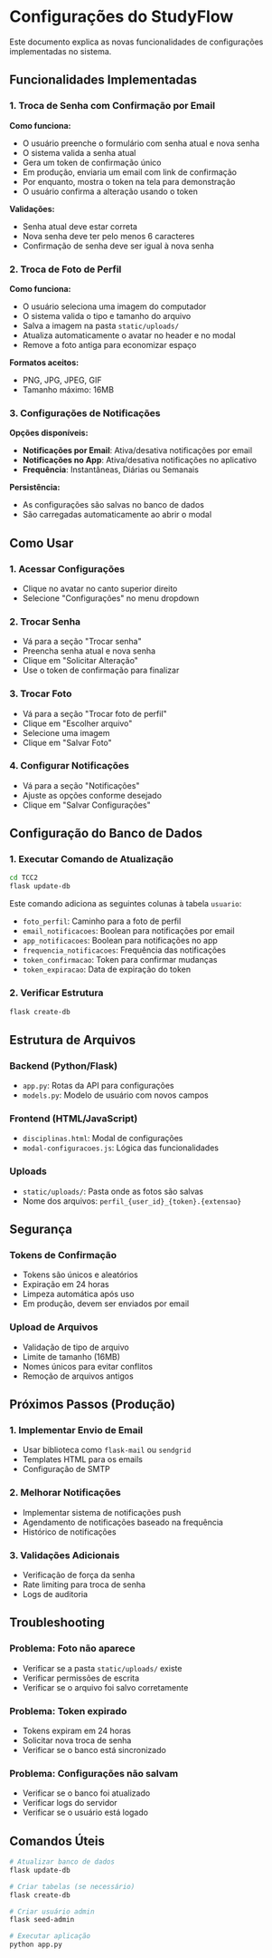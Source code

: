 # Configurações do StudyFlow

Este documento explica as novas funcionalidades de configurações implementadas no sistema.

## Funcionalidades Implementadas

### 1. Troca de Senha com Confirmação por Email

**Como funciona:**
- O usuário preenche o formulário com senha atual e nova senha
- O sistema valida a senha atual
- Gera um token de confirmação único
- Em produção, enviaria um email com link de confirmação
- Por enquanto, mostra o token na tela para demonstração
- O usuário confirma a alteração usando o token

**Validações:**
- Senha atual deve estar correta
- Nova senha deve ter pelo menos 6 caracteres
- Confirmação de senha deve ser igual à nova senha

### 2. Troca de Foto de Perfil

**Como funciona:**
- O usuário seleciona uma imagem do computador
- O sistema valida o tipo e tamanho do arquivo
- Salva a imagem na pasta `static/uploads/`
- Atualiza automaticamente o avatar no header e no modal
- Remove a foto antiga para economizar espaço

**Formatos aceitos:**
- PNG, JPG, JPEG, GIF
- Tamanho máximo: 16MB

### 3. Configurações de Notificações

**Opções disponíveis:**
- **Notificações por Email**: Ativa/desativa notificações por email
- **Notificações no App**: Ativa/desativa notificações no aplicativo
- **Frequência**: Instantâneas, Diárias ou Semanais

**Persistência:**
- As configurações são salvas no banco de dados
- São carregadas automaticamente ao abrir o modal

## Como Usar

### 1. Acessar Configurações
- Clique no avatar no canto superior direito
- Selecione "Configurações" no menu dropdown

### 2. Trocar Senha
- Vá para a seção "Trocar senha"
- Preencha senha atual e nova senha
- Clique em "Solicitar Alteração"
- Use o token de confirmação para finalizar

### 3. Trocar Foto
- Vá para a seção "Trocar foto de perfil"
- Clique em "Escolher arquivo"
- Selecione uma imagem
- Clique em "Salvar Foto"

### 4. Configurar Notificações
- Vá para a seção "Notificações"
- Ajuste as opções conforme desejado
- Clique em "Salvar Configurações"

## Configuração do Banco de Dados

### 1. Executar Comando de Atualização
```bash
cd TCC2
flask update-db
```

Este comando adiciona as seguintes colunas à tabela `usuario`:
- `foto_perfil`: Caminho para a foto de perfil
- `email_notificacoes`: Boolean para notificações por email
- `app_notificacoes`: Boolean para notificações no app
- `frequencia_notificacoes`: Frequência das notificações
- `token_confirmacao`: Token para confirmar mudanças
- `token_expiracao`: Data de expiração do token

### 2. Verificar Estrutura
```bash
flask create-db
```

## Estrutura de Arquivos

### Backend (Python/Flask)
- `app.py`: Rotas da API para configurações
- `models.py`: Modelo de usuário com novos campos

### Frontend (HTML/JavaScript)
- `disciplinas.html`: Modal de configurações
- `modal-configuracoes.js`: Lógica das funcionalidades

### Uploads
- `static/uploads/`: Pasta onde as fotos são salvas
- Nome dos arquivos: `perfil_{user_id}_{token}.{extensao}`

## Segurança

### Tokens de Confirmação
- Tokens são únicos e aleatórios
- Expiração em 24 horas
- Limpeza automática após uso
- Em produção, devem ser enviados por email

### Upload de Arquivos
- Validação de tipo de arquivo
- Limite de tamanho (16MB)
- Nomes únicos para evitar conflitos
- Remoção de arquivos antigos

## Próximos Passos (Produção)

### 1. Implementar Envio de Email
- Usar biblioteca como `flask-mail` ou `sendgrid`
- Templates HTML para os emails
- Configuração de SMTP

### 2. Melhorar Notificações
- Implementar sistema de notificações push
- Agendamento de notificações baseado na frequência
- Histórico de notificações

### 3. Validações Adicionais
- Verificação de força da senha
- Rate limiting para troca de senha
- Logs de auditoria

## Troubleshooting

### Problema: Foto não aparece
- Verificar se a pasta `static/uploads/` existe
- Verificar permissões de escrita
- Verificar se o arquivo foi salvo corretamente

### Problema: Token expirado
- Tokens expiram em 24 horas
- Solicitar nova troca de senha
- Verificar se o banco está sincronizado

### Problema: Configurações não salvam
- Verificar se o banco foi atualizado
- Verificar logs do servidor
- Verificar se o usuário está logado

## Comandos Úteis

```bash
# Atualizar banco de dados
flask update-db

# Criar tabelas (se necessário)
flask create-db

# Criar usuário admin
flask seed-admin

# Executar aplicação
python app.py
```
